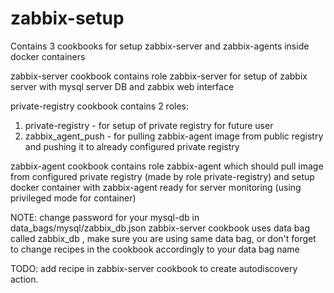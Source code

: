 # zabbix-setup

Contains 3 cookbooks for setup zabbix-server and zabbix-agents inside docker containers

zabbix-server cookbook contains role zabbix-server for setup of zabbix server with mysql server DB and zabbix web interface

private-registry cookbook contains 2 roles:
1) private-registry - for setup of private registry for future user
2) zabbix_agent_push - for pulling zabbix-agent image from public registry and pushing it to already configured private registry

zabbix-agent cookbook contains role zabbix-agent which should pull image from configured private registry (made by role private-registry) and setup docker container with zabbix-agent ready for server monitoring (using privileged mode for container)

NOTE:
change password for your mysql-db in data_bags/mysql/zabbix_db.json
zabbix-server cookbook uses data bag called zabbix_db , make sure you are using same data bag, or don't forget to change recipes in the cookbook accordingly to your data bag name

TODO:
add recipe in zabbix-server cookbook to create autodiscovery action.
